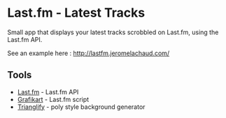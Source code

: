 Last.fm - Latest Tracks
====================

Small app that displays your latest tracks scrobbled on Last.fm, using the Last.fm API.

See an example here : http://lastfm.jeromelachaud.com/


Tools
-----------
* [Last.fm] - Last.fm API
* [Grafikart] - Last.fm script
* [Trianglify] - poly style background generator

[Last.fm]:http://www.lastfm.fr/api
[Grafikart]:http://www.grafikart.fr/tutoriels/php/lastfm-api-267
[Trianglify]:httphttps://github.com/qrohlf/trianglify

